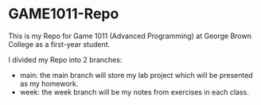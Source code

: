 # GAME1011-Repo
This is my Repo for Game 1011 (Advanced Programming) at George Brown College as a first-year student.

I divided my Repo  into 2 branches:
  - main: the main branch will store my lab project which will be presented as my homework.
  - week: the week branch will be my notes from exercises in each class.
